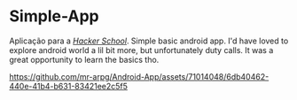# Simple-App

Aplicação para a [*Hacker School*](http://hackerschool.tecnico.ulisboa.pt/). Simple basic android app. I'd have loved to explore android world a lil bit more, but unfortunately duty calls. It was a great opportunity to learn the basics tho.




https://github.com/mr-arpg/Android-App/assets/71014048/6db40462-440e-41b4-b631-83421ee2c5f5

